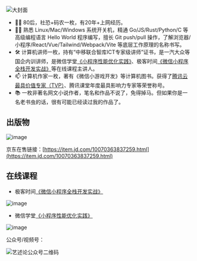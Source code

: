 ![大封面](https://github.com/rixingyike/rixingyike/assets/3161864/8ae7e18a-18a4-4e0b-b70f-4b0cf7fd6750)

- 🧑‍💻 80后，社恐+码农一枚，有20年+上网经历。
- 🕵️‍♀️  熟悉 Linux/Mac/Windows 系统开关机，精通 Go/JS/Rust/Python/C 等高级编程语言 Hello World 程序编写，擅长 Git push/pull 操作，了解浏览器/小程序/React/Vue/Tailwind/Webpack/Vite 等底层工作原理的名称书写。
- 🛠 计算机讲师一枚，持有“中移联合智库ICT专家级讲师”证书，是一汽大众等国企内训讲师，是微信学堂[《小程序性能优化实践》](https://developers.weixin.qq.com/community/business/course/000606628dc2e86dc0ddcbb115940d)、极客时间[《微信小程序全栈开发实战》](http://gk.link/a/10AdC)等在线课程主讲人。
- 📫 计算机作家一枚，著有《微信小游戏开发》等计算机图书。获得了[腾讯云最具价值专家（TVP）](https://cloud.tencent.com/tvp/124)、腾讯课堂年度最具影响力专家等荣誉称号。
- 📚 一枚非著名网文小说作者，笔名和作品不说了，免得掉马。但如果你是一名老书虫的话，很有可能已经读过我的作品了。

## 出版物

![image](https://github.com/rixingyike/rixingyike/assets/3161864/c1066e6f-ba8a-4418-8577-17c109d8a06d)

京东在售链接：[https://item.jd.com/10070363837259.html](https://item.jd.com/10070363837259.html)

## 在线课程

- 极客时间[《微信小程序全栈开发实战》](http://gk.link/a/10AdC)

![image](https://github.com/rixingyike/rixingyike/assets/3161864/bee5396f-b043-41b8-bc99-e15d09a2f140)


- 微信学堂[《小程序性能优化实践》](https://developers.weixin.qq.com/community/business/course/000606628dc2e86dc0ddcbb115940d)

![image](https://github.com/rixingyike/rixingyike/assets/3161864/d9ee8df5-3816-417e-b948-4fca2e0a89dd)


公众号/视频号：

![艺述论公众号二维码](https://github.com/rixingyike/rixingyike/assets/3161864/30b0488a-f63a-4474-b7d3-c2b5133250b6)
